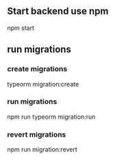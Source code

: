 ## Start backend use npm
<p>npm start<p>


## run migrations

### create migrations
<p>typeorm migration:create</p>

### run migrations
<p>npm run typeorm migration:run</p>

### revert migrations
<p>npm run migration:revert</p>
